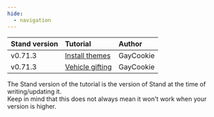 ```yaml
---
hide:
  - navigation
---
```


| Stand version | Tutorial             | Author    |
|:--------------|:---------------------|:----------|
| v0.71.3       | [Install themes]     | GayCookie |
| v0.71.3       | [Vehicle gifting]    | GayCookie |

The Stand version of the tutorial is the version of Stand at the time of writing/updating it.  
Keep in mind that this does not always mean it won't work when your version is higher.

[Install themes]: /tutorials/theme
[Vehicle gifting]: /tutorials/vehicle-gifting